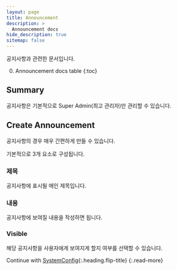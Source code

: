 ```yaml
---
layout: page
title: Announcement
description: >
  Announcement docs
hide_description: true
sitemap: false
---
```


공지사항과 관련한 문서입니다.

0. Announcement docs table
{:toc}

## Summary
공지사항은 기본적으로 Super Admin(최고 관리자)만 관리할 수 있습니다.

## Create Announcement
공지사항의 경우 매우 간편하게 만들 수 있습니다.

기본적으로 3개 요소로 구성됩니다.

### 제목
공지사항에 표시될 메인 제목입니다.

### 내용
공지사항에 보여질 내용을 작성하면 됩니다.

### Visible
해당 공지사항을 사용자에게 보여지게 할지 여부를 선택할 수 있습니다.



Continue with [SystemConfig](config.md){:.heading.flip-title}
{:.read-more}

